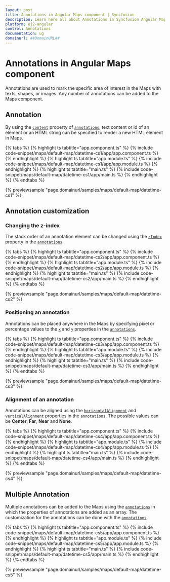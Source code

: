 ```yaml
---
layout: post
title: Annotations in Angular Maps component | Syncfusion
description: Learn here all about Annotations in Syncfusion Angular Maps component of Syncfusion Essential JS 2 and more.
platform: ej2-angular
control: Annotations 
documentation: ug
domainurl: ##DomainURL##
---
```


# Annotations in Angular Maps component

<!-- markdownlint-disable MD013 -->

Annotations are used to mark the specific area of interest in the Maps with texts, shapes, or images. Any number of annotations can be added to the Maps component.

## Annotation

By using the [`content`](https://ej2.syncfusion.com/angular/documentation/api/maps/annotationModel/#content) property of [`annotations`](https://ej2.syncfusion.com/angular/documentation/api/maps/annotationModel), text content or id of an element or an HTML string can be specified to render a new HTML element in Maps.

{% tabs %}
{% highlight ts tabtitle="app.component.ts" %}
{% include code-snippet/maps/default-map/datetime-cs1/app/app.component.ts %}
{% endhighlight %}
{% highlight ts tabtitle="app.module.ts" %}
{% include code-snippet/maps/default-map/datetime-cs1/app/app.module.ts %}
{% endhighlight %}
{% highlight ts tabtitle="main.ts" %}
{% include code-snippet/maps/default-map/datetime-cs1/app/main.ts %}
{% endhighlight %}
{% endtabs %}
  
{% previewsample "page.domainurl/samples/maps/default-map/datetime-cs1" %}

## Annotation customization

### Changing the z-index

The stack order of an annotation element can be changed using the [`zIndex`](https://ej2.syncfusion.com/angular/documentation/api/maps/annotationModel/#zindex) property in the [`annotations`](https://ej2.syncfusion.com/angular/documentation/api/maps/annotationModel).

{% tabs %}
{% highlight ts tabtitle="app.component.ts" %}
{% include code-snippet/maps/default-map/datetime-cs2/app/app.component.ts %}
{% endhighlight %}
{% highlight ts tabtitle="app.module.ts" %}
{% include code-snippet/maps/default-map/datetime-cs2/app/app.module.ts %}
{% endhighlight %}
{% highlight ts tabtitle="main.ts" %}
{% include code-snippet/maps/default-map/datetime-cs2/app/main.ts %}
{% endhighlight %}
{% endtabs %}
  
{% previewsample "page.domainurl/samples/maps/default-map/datetime-cs2" %}

### Positioning an annotation

Annotations can be placed anywhere in the Maps by specifying pixel or percentage values to the [`x`](https://ej2.syncfusion.com/angular/documentation/api/maps/annotationModel/#x) and [`y`](https://ej2.syncfusion.com/angular/documentation/api/maps/annotationModel/#y) properties in the [`annotations`](https://ej2.syncfusion.com/angular/documentation/api/maps/annotationModel).

{% tabs %}
{% highlight ts tabtitle="app.component.ts" %}
{% include code-snippet/maps/default-map/datetime-cs3/app/app.component.ts %}
{% endhighlight %}
{% highlight ts tabtitle="app.module.ts" %}
{% include code-snippet/maps/default-map/datetime-cs3/app/app.module.ts %}
{% endhighlight %}
{% highlight ts tabtitle="main.ts" %}
{% include code-snippet/maps/default-map/datetime-cs3/app/main.ts %}
{% endhighlight %}
{% endtabs %}
  
{% previewsample "page.domainurl/samples/maps/default-map/datetime-cs3" %}

### Alignment of an annotation

Annotations can be aligned using the [`horizontalAlignment`](https://ej2.syncfusion.com/angular/documentation/api/maps/annotationModel/#horizontalalignment) and [`verticalAlignment`](https://ej2.syncfusion.com/angular/documentation/api/maps/annotationModel/#verticalalignment) properties in the [`annotations`](https://ej2.syncfusion.com/angular/documentation/api/maps/annotationModel). The possible values can be **Center**, **Far**, **Near** and **None**.

{% tabs %}
{% highlight ts tabtitle="app.component.ts" %}
{% include code-snippet/maps/default-map/datetime-cs4/app/app.component.ts %}
{% endhighlight %}
{% highlight ts tabtitle="app.module.ts" %}
{% include code-snippet/maps/default-map/datetime-cs4/app/app.module.ts %}
{% endhighlight %}
{% highlight ts tabtitle="main.ts" %}
{% include code-snippet/maps/default-map/datetime-cs4/app/main.ts %}
{% endhighlight %}
{% endtabs %}
  
{% previewsample "page.domainurl/samples/maps/default-map/datetime-cs4" %}

## Multiple Annotation

Multiple annotations can be added to the Maps using the [`annotations`](https://ej2.syncfusion.com/angular/documentation/api/maps/annotationModel) in which the properties of annotations are added as an array. The customization for the annotations can be done with the [`annotations`](https://ej2.syncfusion.com/angular/documentation/api/maps/annotationModel).

{% tabs %}
{% highlight ts tabtitle="app.component.ts" %}
{% include code-snippet/maps/default-map/datetime-cs5/app/app.component.ts %}
{% endhighlight %}
{% highlight ts tabtitle="app.module.ts" %}
{% include code-snippet/maps/default-map/datetime-cs5/app/app.module.ts %}
{% endhighlight %}
{% highlight ts tabtitle="main.ts" %}
{% include code-snippet/maps/default-map/datetime-cs5/app/main.ts %}
{% endhighlight %}
{% endtabs %}
  
{% previewsample "page.domainurl/samples/maps/default-map/datetime-cs5" %}